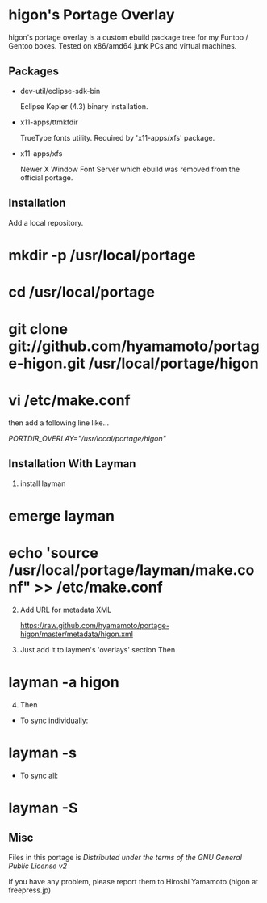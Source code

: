 higon's Portage Overlay
=======================

higon's portage overlay is a custom ebuild package tree for my Funtoo / Gentoo boxes.
Tested on x86/amd64 junk PCs and virtual machines.

Packages
-----------

* dev-util/eclipse-sdk-bin

   Eclipse Kepler (4.3) binary installation.

* x11-apps/ttmkfdir

   TrueType fonts utility.
   Required by 'x11-apps/xfs' package.

* x11-apps/xfs

   Newer X Window Font Server which ebuild was removed from the official portage.



Installation
------------

Add a local repository.

# mkdir -p /usr/local/portage
# cd /usr/local/portage
# git clone git://github.com/hyamamoto/portage-higon.git /usr/local/portage/higon
# vi /etc/make.conf

then add a following line like...

_PORTDIR_OVERLAY="/usr/local/portage/higon"_


Installation With Layman
------------------------

1. install layman

# emerge layman
# echo 'source /usr/local/portage/layman/make.conf" >> /etc/make.conf

2. Add URL for metadata XML 

   https://raw.github.com/hyamamoto/portage-higon/master/metadata/higon.xml

3. Just add it to laymen's 'overlays' section Then 

# layman -a higon

4. Then 

* To sync individually:
# layman -s

* To sync all: 
# layman -S


Misc
----

Files in this portage is _Distributed under the terms of the GNU General Public License v2_

If you have any problem, please report them to Hiroshi Yamamoto (higon at freepress.jp)
